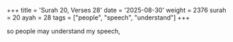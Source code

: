 +++
title = 'Surah 20, Verses 28'
date = '2025-08-30'
weight = 2376
surah = 20
ayah = 28
tags = ["people", "speech", "understand"]
+++

so people may understand my speech,